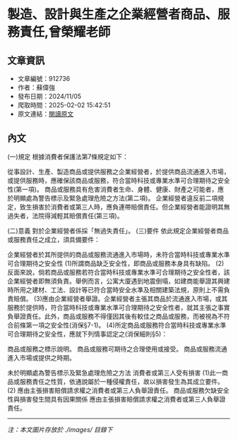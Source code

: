 # 製造、設計與生產之企業經營者商品、服務責任,曾榮耀老師

## 文章資訊
- 文章編號：912736
- 作者：蘇偉強
- 發布日期：2024/11/05
- 爬取時間：2025-02-02 15:42:51
- 原文連結：[閱讀原文](https://real-estate.get.com.tw/Columns/detail.aspx?no=912736)

## 內文
(一)規定
根據消費者保護法第7條規定如下：

從事設計、生產、製造商品或提供服務之企業經營者，於提供商品流通進入市場，或提供服務時，應確保該商品或服務，符合當時科技或專業水準可合理期待之安全性(第一項)。
商品或服務具有危害消費者生命、身體、健康、財產之可能者，應於明顯處為警告標示及緊急處理危險之方法(第二項)。
企業經營者違反前二項規定，致生損害於消費者或第三人時，應負連帶賠償責任。但企業經營者能證明其無過失者，法院得減輕其賠償責任(第三項)。

(二)意義
對於企業經營者係採「無過失責任」。
(三)要件
依此規定企業經營者商品或服務責任之成立，須具備要件：

企業經營者於其所提供的商品或服務流通進入市場時，未符合當時科技或專業水準可合理期待之安全性 (1)所謂商品缺乏安全性，即商品或服務本身具有缺陷。 (2)反面來說，倘若商品或服務若符合當時科技或專業水準可合理期待之安全性者，該企業經營者即無須負責。舉例而言，公寓大廈遇到地震倒塌，如建商能舉證其興建時所用之建材、工法、設計等已符合當時安全水準及相關建築法規，原則上不需負責賠償。 (3)應由企業經營者舉證。企業經營者主張其商品於流通進入市場，或其服務於提供時，符合當時科技或專業水準可合理期待之安全性者，就其主張之事實負舉證責任。此外，商品或服務不得僅因其後有較佳之商品或服務，而被視為不符合前條第一項之安全性(消保§7-1)。 (4)所定商品或服務符合當時科技或專業水準可合理期待之安全性，應就下列情事認定之(消保細則§5)：

商品或服務之標示說明。
商品或服務可期待之合理使用或接受。
商品或服務流通進入市場或提供之時期。


未於明顯處為警告標示及緊急處理危險之方法
消費者或第三人受有損害 (1)此一商品或服務責任之性質，依通說屬於一種侵權責任，故以損害發生為其成立要件。 (2) 應由主張損害賠償請求權之消費者或第三人負舉證責任。
商品或服務欠缺安全性與損害發生間具有因果關係 應由主張損害賠償請求權之消費者或第三人負舉證責任。

---
*注：本文圖片存放於 ./images/ 目錄下*
